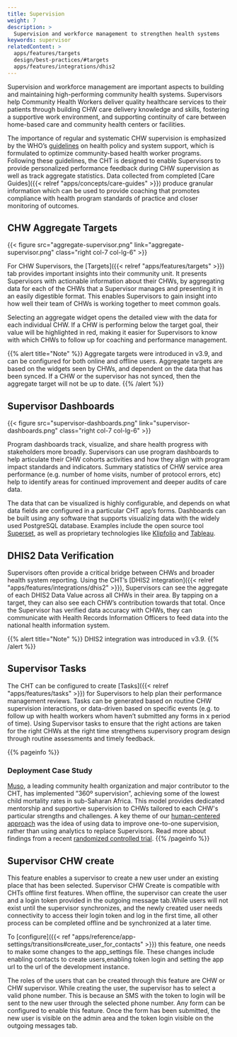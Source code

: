 ```yaml
---
title: Supervision
weight: 7
description: >
  Supervision and workforce management to strengthen health systems
keywords: supervisor
relatedContent: >
  apps/features/targets
  design/best-practices/#targets
  apps/features/integrations/dhis2
---
```


Supervision and workforce management are important aspects to building and maintaining high-performing community health systems. Supervisors help Community Health Workers deliver quality healthcare services to their patients through building CHW care delivery knowledge and skills, fostering a supportive work environment, and supporting continuity of care between home-based care and community health centers or facilities. 

The importance of regular and systematic CHW supervision is emphasized by the WHO’s [guidelines](https://www.who.int/hrh/community/guideline-health-support-optimize-hw-programmes/en/) on health policy and system support, which is formulated to optimize community-based health worker programs. Following these guidelines, the CHT is designed to enable Supervisors to provide personalized performance feedback during CHW supervision as well as track aggregate statistics. Data collected from completed [Care Guides]({{< relref "apps/concepts/care-guides" >}}) produce granular information which can be used to provide coaching that promotes compliance with health program standards of practice and closer monitoring of outcomes.

## CHW Aggregate Targets

{{< figure src="aggregate-supervisor.png" link="aggregate-supervisor.png" class="right col-7 col-lg-6" >}}

For CHW Supervisors, the [Targets]({{< relref "apps/features/targets" >}}) tab provides important insights into their community unit. It presents Supervisors with actionable information about their CHWs, by aggregating data for each of the CHWs that a Supervisor manages and presenting it in an easily digestible format. This enables Supervisors to gain insight into how well their team of CHWs is working together to meet common goals.

Selecting an aggregate widget opens the detailed view with the data for each individual CHW. If a CHW is performing below the target goal, their value will be highlighted in red, making it easier for Supervisors to know with which CHWs to follow up for coaching and performance management.

{{% alert title="Note" %}} Aggregate targets were introduced in v3.9, and can be configured for both online and offline users. Aggregate targets are based on the widgets seen by CHWs, and dependent on the data that has been synced. If a CHW or the supervisor has not synced, then the aggregate target will not be up to date. {{% /alert %}}

## Supervisor Dashboards

{{< figure src="supervisor-dashboards.png" link="supervisor-dashboards.png" class="right col-7 col-lg-6" >}}

Program dashboards track, visualize, and share health progress with stakeholders more broadly. Supervisors can use program dashboards to help articulate their CHW cohorts activities and how they align with program impact standards and indicators. Summary statistics of CHW service area performance (e.g. number of home visits, number of protocol errors, etc) help to identify areas for continued improvement and deeper audits of care data. 

The data that can be visualized is highly configurable, and depends on what data fields are configured in a particular CHT app’s forms. Dashboards can be built using any software that supports visualizing data with the widely used PostgreSQL database. Examples include the open source tool [Superset](https://superset.incubator.apache.org), as well as proprietary technologies like [Klipfolio](https://www.klipfolio.com) and [Tableau](https://www.tableau.com). 

## DHIS2 Data Verification

Supervisors often provide a critical bridge between CHWs and broader health system reporting. Using the CHT’s [DHIS2 integration]({{< relref "apps/features/integrations/dhis2" >}}), Supervisors can see the aggregate of each DHIS2 Data Value across all CHWs in their area. By tapping on a target, they can also see each CHW’s contribution towards that total. Once the Supervisor has verified data accuracy with CHWs, they can communicate with Health Records Information Officers to feed data into the national health information system.

{{% alert title="Note" %}} DHIS2 integration was introduced in v3.9. {{% /alert %}}

## Supervisor Tasks

The CHT can be configured to create [Tasks]({{< relref "apps/features/tasks" >}}) for Supervisors to help plan their performance management reviews. Tasks can be generated based on routine CHW supervision interactions, or data-driven based on specific events (e.g. to follow up with health workers whom haven’t submitted any forms in x period of time). Using Supervisor tasks to ensure that the right actions are taken for the right CHWs at the right time strengthens supervisory program design through routine assessments and timely feedback.

{{% pageinfo %}}
### Deployment Case Study
[Muso](https://www.musohealth.org), a leading community health organization and major contributor to the CHT, has implemented ”360º supervision”, achieving some of the lowest child mortality rates in sub-Saharan Africa. This model provides dedicated mentorship and supportive supervision to CHWs tailored to each CHW's particular strengths and challenges. A key theme of our [human-centered approach](https://medicmobile.org/design) was the idea of using data to improve one-to-one supervision, rather than using analytics to replace Supervisors. Read more about findings from a recent [randomized controlled trial](https://medicmobile.org/blog/new-study-precision-supervision-and-personalized-feedback-dashboards-improve-chw-performance-in-mali).
{{% /pageinfo %}}

## Supervisor CHW create
This feature enables a supervisor to create a new user under an existing place that has been selected. Supervisor CHW Create is compatible with CHTs offline first features. When offline, the supervisor can create the user and a login token provided in the outgoing message tab.While users will not exist until the supervisor synchronizes, and the newly created user needs connectivity to access their login token and log in the first time, all other process can be completed offline and be synchronized at a later time.

To [configure]({{< ref "apps/reference/app-settings/transitions#create_user_for_contacts" >}}) this feature, one needs to make some changes to the app_settings file. These changes include enabling contacts to create users,enabling token login and setting the app url to the url of the development instance.


The roles of the users that can be created through this feature are CHW or CHW supervisor. While creating the user, the supervisor has to select a valid phone number. This is because an SMS with the token to login will be sent to the new user through the selected phone number.
Any form can be configured to enable this feature. Once the form has been submitted, the new user is visible on the admin area and the token login visible on the outgoing messages tab.
